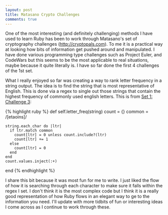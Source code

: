 ```yaml
---
layout: post
title: Matasano Crypto Challenges
comments: true
---
```


One of the most interesting (and definitely challenging) methods I have used to learn Ruby has been to work through Matasano's set of cryptography challenges (http://cryptopals.com). To me it is a practical way at looking how bits of information get pushed around and manipulated.  I have done various programming type challenges such as Project Euler, and CodeWars but this seems to be the most applicable to real situations, maybe because it quite literally is. I have so far done the first 4 challenges of the 1st set.

What I really enjoyed so far was creating a way to rank letter frequency in a string output.  The idea is to find the string that is most representative of English.  This is done via a regex to single out those strings that contain the highest frequency of commonly used english letters. This is from [Set 1: Challenge 3](http://cryptopals.com/sets/1/challenges/3/):

{% highlight ruby %}
def self.letter_freq(string)
    count = {}
    common = /[etaoins]/

    string.each_char do |ltr|
      if ltr.match common
        count[ltr] = 0 unless count.include?(ltr)
        count[ltr] += 1
      else
        count[ltr] = 0
      end
    end
    count.values.inject(:+)
  end
{% endhighlight %}

I share this bit because it was most fun for me to write. I just liked the flow of how it is searching through each character to make sure it falls within the regex I set. I don't think it is the most complex code but I think it is a really good representation of how Ruby flows in an elegant way to ge to the information you need.  I'll update with more tidbits of fun or interesting ideas I come across as I continue to work through these.
